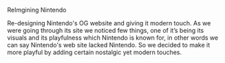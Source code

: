 ReImgining Nintendo

Re-designing Nintendo's OG website and giving it modern touch.
As we were going through its site we noticed few things, one of it’s being its visuals and its playfulness which Nintendo is known for,
in other words we can say Nintendo's web site lacked Nintendo. So we decided to make it more playful by adding certain nostalgic yet modern touches.

